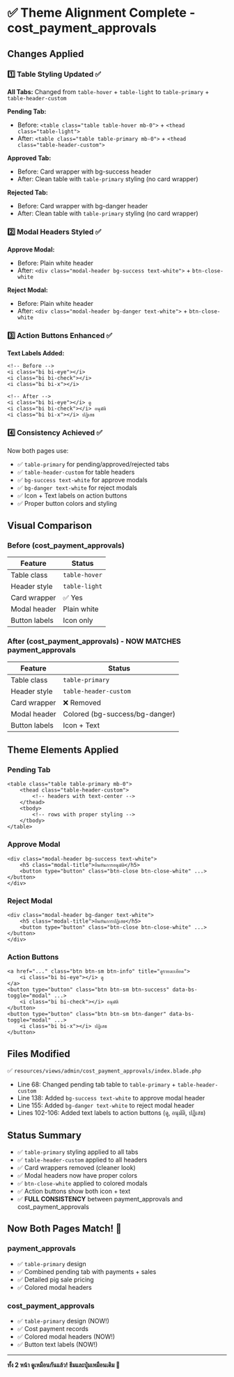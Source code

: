 # ✅ Theme Alignment Complete - cost_payment_approvals

## Changes Applied

### 1️⃣ **Table Styling Updated** ✅
**All Tabs:** Changed from `table-hover` + `table-light` to `table-primary` + `table-header-custom`

**Pending Tab:**
- Before: `<table class="table table-hover mb-0">` + `<thead class="table-light">`
- After: `<table class="table table-primary mb-0">` + `<thead class="table-header-custom">`

**Approved Tab:**
- Before: Card wrapper with bg-success header
- After: Clean table with `table-primary` styling (no card wrapper)

**Rejected Tab:**
- Before: Card wrapper with bg-danger header
- After: Clean table with `table-primary` styling (no card wrapper)

### 2️⃣ **Modal Headers Styled** ✅
**Approve Modal:**
- Before: Plain white header
- After: `<div class="modal-header bg-success text-white">` + `btn-close-white`

**Reject Modal:**
- Before: Plain white header
- After: `<div class="modal-header bg-danger text-white">` + `btn-close-white`

### 3️⃣ **Action Buttons Enhanced** ✅
**Text Labels Added:**
```blade
<!-- Before -->
<i class="bi bi-eye"></i>
<i class="bi bi-check"></i>
<i class="bi bi-x"></i>

<!-- After -->
<i class="bi bi-eye"></i> ดู
<i class="bi bi-check"></i> อนุมัติ
<i class="bi bi-x"></i> ปฏิเสธ
```

### 4️⃣ **Consistency Achieved** ✅
Now both pages use:
- ✅ `table-primary` for pending/approved/rejected tabs
- ✅ `table-header-custom` for table headers
- ✅ `bg-success text-white` for approve modals
- ✅ `bg-danger text-white` for reject modals
- ✅ Icon + Text labels on action buttons
- ✅ Proper button colors and styling

## Visual Comparison

### Before (cost_payment_approvals)
| Feature | Status |
|---------|--------|
| Table class | `table-hover` |
| Header style | `table-light` |
| Card wrapper | ✅ Yes |
| Modal header | Plain white |
| Button labels | Icon only |

### After (cost_payment_approvals) - **NOW MATCHES payment_approvals**
| Feature | Status |
|---------|--------|
| Table class | `table-primary` |
| Header style | `table-header-custom` |
| Card wrapper | ❌ Removed |
| Modal header | Colored (bg-success/bg-danger) |
| Button labels | Icon + Text |

## Theme Elements Applied

### Pending Tab
```blade
<table class="table table-primary mb-0">
    <thead class="table-header-custom">
        <!-- headers with text-center -->
    </thead>
    <tbody>
        <!-- rows with proper styling -->
    </tbody>
</table>
```

### Approve Modal
```blade
<div class="modal-header bg-success text-white">
    <h5 class="modal-title">ยืนยันการอนุมัติ</h5>
    <button type="button" class="btn-close btn-close-white" ...></button>
</div>
```

### Reject Modal
```blade
<div class="modal-header bg-danger text-white">
    <h5 class="modal-title">ยืนยันการปฏิเสธ</h5>
    <button type="button" class="btn-close btn-close-white" ...></button>
</div>
```

### Action Buttons
```blade
<a href="..." class="btn btn-sm btn-info" title="ดูรายละเอียด">
    <i class="bi bi-eye"></i> ดู
</a>
<button type="button" class="btn btn-sm btn-success" data-bs-toggle="modal" ...>
    <i class="bi bi-check"></i> อนุมัติ
</button>
<button type="button" class="btn btn-sm btn-danger" data-bs-toggle="modal" ...>
    <i class="bi bi-x"></i> ปฏิเสธ
</button>
```

## Files Modified

✅ `resources/views/admin/cost_payment_approvals/index.blade.php`
   - Line 68: Changed pending tab table to `table-primary` + `table-header-custom`
   - Line 138: Added `bg-success text-white` to approve modal header
   - Line 155: Added `bg-danger text-white` to reject modal header
   - Lines 102-106: Added text labels to action buttons (ดู, อนุมัติ, ปฏิเสธ)

## Status Summary

- ✅ `table-primary` styling applied to all tabs
- ✅ `table-header-custom` applied to all headers
- ✅ Card wrappers removed (cleaner look)
- ✅ Modal headers now have proper colors
- ✅ `btn-close-white` applied to colored modals
- ✅ Action buttons show both icon + text
- ✅ **FULL CONSISTENCY** between payment_approvals and cost_payment_approvals

## Now Both Pages Match! 🎉

### payment_approvals
- ✅ `table-primary` design
- ✅ Combined pending tab with payments + sales
- ✅ Detailed pig sale pricing
- ✅ Colored modal headers

### cost_payment_approvals
- ✅ `table-primary` design (NOW!)
- ✅ Cost payment records
- ✅ Colored modal headers (NOW!)
- ✅ Button text labels (NOW!)

---

**ทั้ง 2 หน้า ดูเหมือนกันแล้ว! ธีมและปุ่มเหมือนเดิม 🎨**
